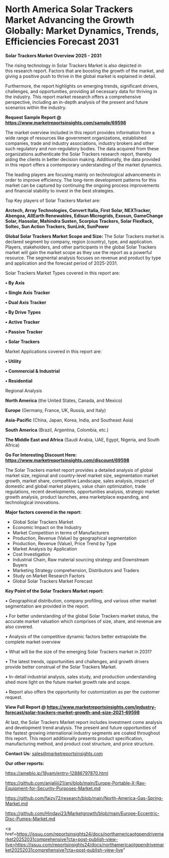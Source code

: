 # North America Solar Trackers Market Advancing the Growth Globally: Market Dynamics, Trends, Efficiencies Forecast 2031

<Strong> Solar Trackers Market Overview 2025 - 2031</strong>

The rising technology in Solar Trackers Market is also depicted in this research report. Factors that are boosting the growth of the market, and giving a positive push to thrive in the global market is explained in detail.

Furthermore, the report highlights on emerging trends, significant drivers, challenges, and opportunities, providing all necessary data for thriving in the industry. This report market research offers a comprehensive perspective, including an in-depth analysis of the present and future scenarios within the industry.

<strong>Request Sample Report @ <a href=https://www.marketreportsinsights.com/sample/69598>https://www.marketreportsinsights.com/sample/69598</a></strong>

The market overview included in this report provides information from a wide range of resources like government organizations, established companies, trade and industry associations, industry brokers and other such regulatory and non-regulatory bodies. The data acquired from these organizations authenticate the Solar Trackers research report, thereby aiding the clients in better decision making. Additionally, the data provided in this report offers a contemporary understanding of the market dynamics.

The leading players are focusing mainly on technological advancements in order to improve efficiency. The long-term development patterns for this market can be captured by continuing the ongoing process improvements and financial stability to invest in the best strategies.

Top Key players of Solar Trackers Market are:

<strong>Arctech, Array Technologies, Convert Italia, First Solar, NEXTracker, Abengoa, AllEarth Renewables, Edisun Microgrids, Exosun, GameChange Solar, Haosolar, Mahindra Susten, Scorpius Trackers, Solar FlexRack, Soltec, Sun Action Trackers, SunLink, SunPower</strong>

<strong><b>Global Solar Trackers Market Scope and Size:</b></strong>
The Solar Trackers market is declared segment by company, region (country), type, and application. Players, stakeholders, and other participants in the global Solar Trackers market will gain the market scope as they use the report as a powerful resource. The segmental analysis focuses on revenue and product by type and application and the forecast period of 2025-2031.

Solar Trackers Market Types covered in this report are:

<strong>• By Axis

• Single Axis Tracker

• Dual Axis Tracker

• By Drive Types

• Active Tracker

• Passive Tracker

• Solar Trackers</strong>

Market Applications covered in this report are:

<strong>• Utility

• Commercial & Industrial

• Residential</strong> 

Regional Analysis

<strong>North America</strong> (the United States, Canada, and Mexico)

<strong>Europe</strong> (Germany, France, UK, Russia, and Italy)

<strong>Asia-Pacific</strong> (China, Japan, Korea, India, and Southeast Asia)

<strong>South America</strong> (Brazil, Argentina, Colombia, etc.)

<strong>The Middle East and Africa</strong> (Saudi Arabia, UAE, Egypt, Nigeria, and South Africa)

<strong>Go For Interesting Discount Here: <a href=https://www.marketreportsinsights.com/discount/69598>https://www.marketreportsinsights.com/discount/69598</a></strong>

The Solar Trackers market report provides a detailed analysis of global market size, regional and country-level market size, segmentation market growth, market share, competitive Landscape, sales analysis, impact of domestic and global market players, value chain optimization, trade regulations, recent developments, opportunities analysis, strategic market growth analysis, product launches, area marketplace expanding, and technological innovations.

<strong><b>Major factors covered in the report:</b></strong>
<ul>
  <li>Global Solar Trackers Market </li>
  <li>Economic Impact on the Industry</li>
  <li>Market Competition in terms of Manufacturers</li>
  <li>Production, Revenue (Value) by geographical segmentation</li>
  <li>Production, Revenue (Value), Price Trend by Type</li>
  <li>Market Analysis by Application</li>
  <li>Cost Investigation</li>
  <li>Industrial Chain, Raw material sourcing strategy and Downstream Buyers</li>
  <li>Marketing Strategy comprehension, Distributors and Traders</li>
  <li>Study on Market Research Factors</li>
  <li>Global Solar Trackers Market Forecast</li>
</ul>

<strong><b>Key Point of the Solar Trackers Market report:</b></strong>

• Geographical distribution, company profiling, and various other market segmentation are provided in the report.

• For better understanding of the global Solar Trackers market status, the accurate market valuation which comprises of size, share, and revenue are also covered.

• Analysis of the competitive dynamic factors better extrapolate the complete market overview

• What will be the size of the emerging Solar Trackers market in 2031?

• The latest trends, opportunities and challenges, and growth drivers provide better construal of the Solar Trackers Market.

• In-detail industrial analysis, sales study, and production understanding shed more light on the future market growth rate and scope.

• Report also offers the opportunity for customization as per the customer request.

<strong><b>View Full Report @ <a href=https://www.marketreportsinsights.com/industry-forecast/solar-trackers-market-growth-and-size-2021-69598>https://www.marketreportsinsights.com/industry-forecast/solar-trackers-market-growth-and-size-2021-69598</a></b></strong>


At last, the Solar Trackers Market report includes investment come analysis and development trend analysis. The present and future opportunities of the fastest growing international industry segments are coated throughout this report. This report additionally presents product specification, manufacturing method, and product cost structure, and price structure.

<strong>Contact Us:</strong>
sales@marketreportsinsights.com

<strong>Our other reports:</strong>

<a href=https://ameblo.jp/18yam/entry-12886797870.html>https://ameblo.jp/18yam/entry-12886797870.html</a>

<a href=https://github.com/anjaliiii21/anj/blob/main/Europe-Portable-X-Ray-Equipment-for-Security-Purposes-Market.md>https://github.com/anjaliiii21/anj/blob/main/Europe-Portable-X-Ray-Equipment-for-Security-Purposes-Market.md</a>

<a href=https://github.com/faizy72/research/blob/main/North-America-Gas-Spring-Market.md>https://github.com/faizy72/research/blob/main/North-America-Gas-Spring-Market.md</a>

<a href=https://github.com/Hindavi23/Marketgrowth/blob/main/Europe-Eccentric-Disc-Pumps-Market.md>https://github.com/Hindavi23/Marketgrowth/blob/main/Europe-Eccentric-Disc-Pumps-Market.md</a>

<a href=https://issuu.com/reportsinsights24/docs/northamericaotgpendrivemarket20252031comprehensive?cta=post-publish-view-live>https://issuu.com/reportsinsights24/docs/northamericaotgpendrivemarket20252031comprehensive?cta=post-publish-view-live</a>"
